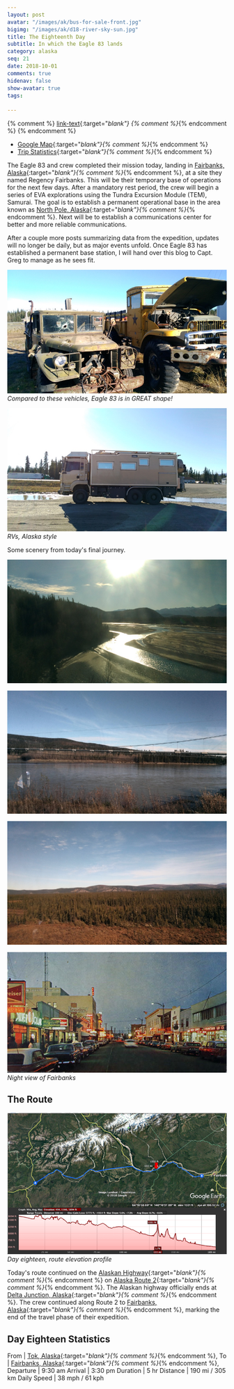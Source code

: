 ```yaml
---
layout: post
avatar: "/images/ak/bus-for-sale-front.jpg"
bigimg: "/images/ak/d18-river-sky-sun.jpg"
title: The Eighteenth Day
subtitle: In which the Eagle 83 lands
category: alaska
seq: 21
date: 2018-10-01
comments: true
hidenav: false
show-avatar: true
tags:

---
```


{% comment %}
[link-text](link-url){:target="_blank"}
{% comment %}_{% endcomment %}
{% endcomment %}


* [Google Map](https://drive.google.com/open?id=1QToP1iDFNB0dEk8pjlkAVyIr8ThzeEdh&usp=sharing){:target="_blank"}{% comment %}_{% endcomment %} 
* [Trip Statistics](https://docs.google.com/spreadsheets/d/10dU6wdnTdiuMCkSWJ2yGe1PNjGZWlgYcmZ_RCtjf--8/edit?usp=sharing){:target="_blank"}{% comment %}_{% endcomment %}

The Eagle 83 and crew completed their mission today, landing in
[Fairbanks, Alaska](https://en.wikipedia.org/wiki/Fairbanks,_Alaska){:target="_blank"}{% comment %}_{% endcomment %},
at a site they named Regency Fairbanks. This will be their temporary base of operations for the next few days.
After a mandatory rest period, the crew will begin a series of EVA explorations using the
Tundra Excursion Module (TEM), Samurai. The goal is to establish a permanent operational base
in the area known as
[North Pole, Alaska](https://en.wikipedia.org/wiki/North_Pole,_Alaska){:target="_blank"}{% comment %}_{% endcomment %}.
Next will be to establish a communications center for better and more reliable communications.

After a couple more posts summarizing data from the expedition, updates will no longer be daily, 
but as major events unfold. Once Eagle 83 has established a permanent base station, I will hand
over this blog to Capt. Greg to manage as he sees fit.

![d17-alaska-vehicles](/images/ak/d17-alaska-vehicles.jpg)
*Compared to these vehicles, Eagle 83 is in GREAT shape!*

![d17-rv-alaska-style](/images/ak/d17-rv-alaska-style.jpg)
*RVs, Alaska style*

Some scenery from today's final journey.

![d18-river-sun](/images/ak/d18-river-sun.jpg)

![d18-river-wire-sky](/images/ak/d18-river-wire-sky.jpg)

![d18-tree-skies](/images/ak/d18-tree-skies.jpg)

![d18-fairbanks-night-view](/images/ak/d18-fairbanks-night-view.jpg)
*Night view of Fairbanks*

## The Route

![d18-elevation](/images/ak/d18-elevation.png)
*Day eighteen, route elevation profile*

Today's route continued on the
[Alaskan Highway](https://en.wikipedia.org/wiki/Alaska_Highway){:target="_blank"}{% comment %}_{% endcomment %}
on 
[Alaska Route 2](https://en.wikipedia.org/wiki/Alaska_Route_2){:target="_blank"}{% comment %}_{% endcomment %}.
The Alaskan highway officially ends at 
[Delta Junction, Alaska](https://en.wikipedia.org/wiki/Delta_Junction,_Alaska){:target="_blank"}{% comment %}_{% endcomment %}.
The crew continued along Route 2 to 
[Fairbanks, Alaska](https://en.wikipedia.org/wiki/Fairbanks,_Alaska){:target="_blank"}{% comment %}_{% endcomment %},
marking the end of the travel phase of their expedition.

## Day Eighteen Statistics

From | [Tok, Alaska](https://en.wikipedia.org/wiki/Tok,_Alaska){:target="_blank"}{% comment %}_{% endcomment %},
To | [Fairbanks, Alaska](https://en.wikipedia.org/wiki/Fairbanks,_Alaska){:target="_blank"}{% comment %}_{% endcomment %},
Departure | 9:30 am 
Arrival | 3:30 pm 
Duration | 5 hr
Distance | 190 mi / 305 km
Daily Speed | 38 mph / 61 kph


